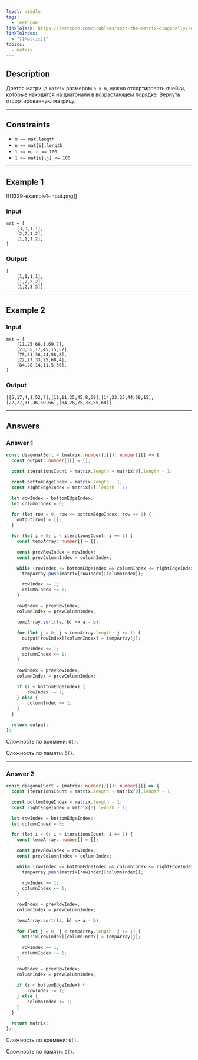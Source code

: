 ```yaml
---
level: middle
tags:
  - leetcode
linkToTask: https://leetcode.com/problems/sort-the-matrix-diagonally/description/
linkToIndex:
  - "[[Matrix]]"
topics:
  - matrix
---
```

## Description

Дается матрица `matrix` размером `n x m`, нужно отсортировать ячейки, которые находятся на диагонали в возрастающем порядке. Вернуть отсортированную матрицу.

---
## Constraints

- `m == mat.length`
- `n == mat[i].length`
- `1 <= m, n <= 100`
- `1 <= mat[i][j] <= 100`

---
## Example 1

![[1329-example1-input.png]]
### Input

```
mat = [
	[3,3,1,1],
	[2,2,1,2],
	[1,1,1,2],
]
```
### Output

```
[
	[1,1,1,1],
	[1,2,2,2],
	[1,2,3,3]]
```

---
## Example 2

### Input

```
mat = [
	[11,25,66,1,69,7],
	[23,55,17,45,15,52],
	[75,31,36,44,58,8],
	[22,27,33,25,68,4],
	[84,28,14,11,5,50],
]
```
### Output

```
[[5,17,4,1,52,7],[11,11,25,45,8,69],[14,23,25,44,58,15],[22,27,31,36,50,66],[84,28,75,33,55,68]]
```

---
## Answers

### Answer 1

```typescript
const diagonalSort = (matrix: number[][]): number[][] => {
  const output: number[][] = [];

  const iterationsCount = matrix.length + matrix[0].length - 1;

  const bottomEdgeIndex = matrix.length - 1;
  const rightEdgeIndex = matrix[0].length - 1;

  let rowIndex = bottomEdgeIndex;
  let columnIndex = 0;

  for (let row = 0; row <= bottomEdgeIndex; row += 1) {
    output[row] = [];
  }

  for (let i = 0; i < iterationsCount; i += 1) {
    const tempArray: number[] = [];

    const prevRowIndex = rowIndex;
    const prevColumnIndex = columnIndex;

    while (rowIndex <= bottomEdgeIndex && columnIndex <= rightEdgeIndex) {
      tempArray.push(matrix[rowIndex][columnIndex]);

      rowIndex += 1;
      columnIndex += 1;
    }

    rowIndex = prevRowIndex;
    columnIndex = prevColumnIndex;

    tempArray.sort((a, b) => a - b);

    for (let j = 0; j < tempArray.length; j += 1) {
      output[rowIndex][columnIndex] = tempArray[j];

      rowIndex += 1;
      columnIndex += 1;
    }

    rowIndex = prevRowIndex;
    columnIndex = prevColumnIndex;

    if (i < bottomEdgeIndex) {
        rowIndex -= 1;
    } else {
        columnIndex += 1;
    }
  }

  return output;
};
```

Сложность по времени: `O()`.

Сложность по памяти: `O()`.

---
### Answer 2

```typescript
const diagonalSort = (matrix: number[][]): number[][] => {
  const iterationsCount = matrix.length + matrix[0].length - 1;

  const bottomEdgeIndex = matrix.length - 1;
  const rightEdgeIndex = matrix[0].length - 1;

  let rowIndex = bottomEdgeIndex;
  let columnIndex = 0;

  for (let i = 0; i < iterationsCount; i += 1) {
    const tempArray: number[] = [];

    const prevRowIndex = rowIndex;
    const prevColumnIndex = columnIndex;

    while (rowIndex <= bottomEdgeIndex && columnIndex <= rightEdgeIndex) {
      tempArray.push(matrix[rowIndex][columnIndex]);

      rowIndex += 1;
      columnIndex += 1;
    }

    rowIndex = prevRowIndex;
    columnIndex = prevColumnIndex;

    tempArray.sort((a, b) => a - b);

    for (let j = 0; j < tempArray.length; j += 1) {
      matrix[rowIndex][columnIndex] = tempArray[j];

      rowIndex += 1;
      columnIndex += 1;
    }

    rowIndex = prevRowIndex;
    columnIndex = prevColumnIndex;

    if (i < bottomEdgeIndex) {
        rowIndex -= 1;
    } else {
        columnIndex += 1;
    }
  }

  return matrix;
};
```

Сложность по времени: `O()`.

Сложность по памяти: `O()`.

